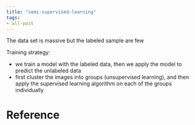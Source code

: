 ```yaml
---
title: "semi-supervised-learning"
tags:
- all-post
---
```


The data set is massive but the labeled sample are few

Training strategy:
- we train a model with the labeled data, then we apply the model to predict the unlabeled data
- first cluster the images into groups (unsupervised learning), and then apply the supervised learning algorithm on each of the groups individually



# Reference
